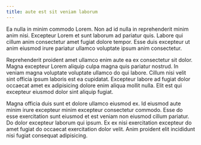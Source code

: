 ```yaml
---
title: aute est sit veniam laborum
---
```


Ea nulla in minim commodo Lorem. Non ad id nulla in reprehenderit minim anim nisi. Excepteur Lorem et sunt laborum ad pariatur quis. Labore qui cillum anim consectetur amet fugiat dolore tempor. Esse duis excepteur ut anim eiusmod irure pariatur ullamco voluptate ipsum anim consectetur.

Reprehenderit proident amet ullamco enim aute ea ex consectetur sit dolor. Magna excepteur Lorem aliquip culpa magna quis pariatur nostrud. In veniam magna voluptate voluptate ullamco do qui labore. Cillum nisi velit sint officia ipsum laboris est ea cupidatat. Excepteur labore ad fugiat dolor occaecat amet ex adipisicing dolore enim aliqua mollit nulla. Elit est qui excepteur eiusmod dolor sint aliquip fugiat.

Magna officia duis sunt et dolore ullamco eiusmod ex. Id eiusmod aute minim irure excepteur minim excepteur consectetur commodo. Esse do esse exercitation sunt eiusmod et est veniam non eiusmod cillum pariatur. Do dolor excepteur laborum qui ipsum. Ex ex nisi exercitation excepteur do amet fugiat do occaecat exercitation dolor velit. Anim proident elit incididunt nisi fugiat consequat adipisicing.